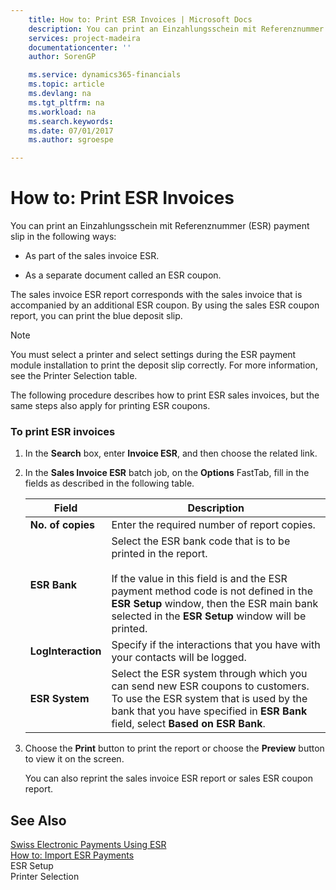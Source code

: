 ```yaml
---
    title: How to: Print ESR Invoices | Microsoft Docs
    description: You can print an Einzahlungsschein mit Referenznummer (ESR) payment slip in the following ways:
    services: project-madeira
    documentationcenter: ''
    author: SorenGP

    ms.service: dynamics365-financials
    ms.topic: article
    ms.devlang: na
    ms.tgt_pltfrm: na
    ms.workload: na
    ms.search.keywords:
    ms.date: 07/01/2017
    ms.author: sgroespe

---
```

# How to: Print ESR Invoices
You can print an Einzahlungsschein mit Referenznummer (ESR) payment slip in the following ways:  
  
-   As part of the sales invoice ESR.  
  
-   As a separate document called an ESR coupon.  
  
 The sales invoice ESR report corresponds with the sales invoice that is accompanied by an additional ESR coupon. By using the sales ESR coupon report, you can print the blue deposit slip.  
  
> [!NOTE]  
>  You must select a printer and select settings during the ESR payment module installation to print the deposit slip correctly. For more information, see the Printer Selection table.  
  
 The following procedure describes how to print ESR sales invoices, but the same steps also apply for printing ESR coupons.  
  
### To print ESR invoices  
  
1.  In the **Search** box, enter **Invoice ESR**, and then choose the related link.  
  
2.  In the **Sales Invoice ESR** batch job, on the **Options** FastTab, fill in the fields as described in the following table.  
  
    |Field|Description|  
    |---------------------------------|---------------------------------------|  
    |**No. of copies**|Enter the required number of report copies.|  
    |**ESR Bank**|Select the ESR bank code that is to be printed in the report.<br /><br /> If the value in this field is <Blank> and the ESR payment method code is not defined in the **ESR Setup** window, then the ESR main bank selected in the **ESR Setup** window will be printed.|  
    |**LogInteraction**|Specify if the interactions that you have with your contacts will be logged.|  
    |**ESR System**|Select the ESR system through which you can send new ESR coupons to customers. To use the ESR system that is used by the bank that you have specified in **ESR Bank** field, select **Based on ESR Bank**.|  
  
3.  Choose the **Print** button to print the report or choose the **Preview** button to view it on the screen.  
  
     You can also reprint the sales invoice ESR report or sales ESR coupon report.  
  
## See Also  
 [Swiss Electronic Payments Using ESR](swiss-electronic-payments-using-esr.md)   
 [How to: Import ESR Payments](how-to-import-esr-payments.md)   
 ESR Setup   
 Printer Selection